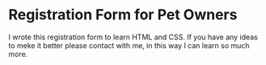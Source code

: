 # Registration Form for Pet Owners

I wrote this registration form to learn HTML and CSS. If you have any ideas to meke it better please contact with me, in this way I can learn so much more.
